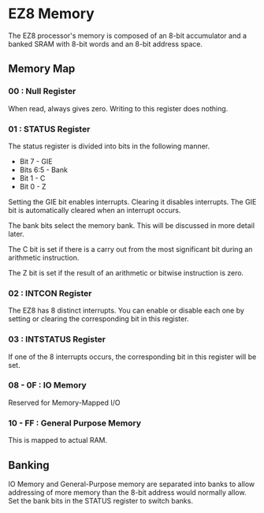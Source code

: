 # EZ8 Memory

The EZ8 processor's memory is composed of an 8-bit accumulator and a banked
SRAM with 8-bit words and an 8-bit address space.

## Memory Map

### 00 : Null Register

When read, always gives zero. Writing to this register does nothing.

### 01 : STATUS Register

The status register is divided into bits in the following manner.

 * Bit 7 - GIE
 * Bits 6:5 - Bank
 * Bit 1 - C
 * Bit 0 - Z

Setting the GIE bit enables interrupts. Clearing it disables interrupts.
The GIE bit is automatically cleared when an interrupt occurs.

The bank bits select the memory bank. This will be discussed in more detail
later.

The C bit is set if there is a carry out from the most significant bit during
an arithmetic instruction.

The Z bit is set if the result of an arithmetic or bitwise instruction is zero.

### 02 : INTCON Register

The EZ8 has 8 distinct interrupts. You can enable or disable each one by
setting or clearing the corresponding bit in this register.

### 03 : INTSTATUS Register

If one of the 8 interrupts occurs, the corresponding bit in this register will
be set.

### 08 - 0F : IO Memory

Reserved for Memory-Mapped I/O

### 10 - FF : General Purpose Memory

This is mapped to actual RAM.

## Banking

IO Memory and General-Purpose memory are separated into banks to allow
addressing of more memory than the 8-bit address would normally allow.
Set the bank bits in the STATUS register to switch banks.
